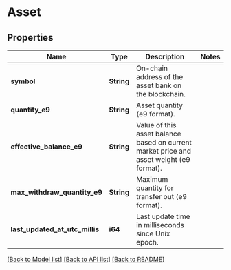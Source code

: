 # Asset

## Properties

Name | Type | Description | Notes
------------ | ------------- | ------------- | -------------
**symbol** | **String** | On-chain address of the asset bank on the blockchain. | 
**quantity_e9** | **String** | Asset quantity (e9 format). | 
**effective_balance_e9** | **String** | Value of this asset balance based on current market price and asset weight (e9 format). | 
**max_withdraw_quantity_e9** | **String** | Maximum quantity for transfer out (e9 format). | 
**last_updated_at_utc_millis** | **i64** | Last update time in milliseconds since Unix epoch. | 

[[Back to Model list]](../README.md#documentation-for-models) [[Back to API list]](../README.md#documentation-for-api-endpoints) [[Back to README]](../README.md)


